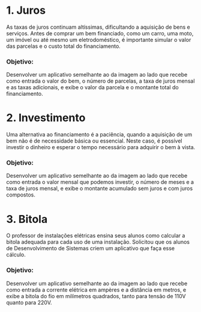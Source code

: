 # 1. Juros
As taxas de juros continuam altíssimas, dificultando a aquisição de bens e serviços. Antes de comprar um bem financiado, como um carro, uma moto, um imóvel ou até mesmo um eletrodoméstico, é importante simular o valor das parcelas e o custo total do financiamento.
### Objetivo:
Desenvolver um aplicativo semelhante ao da imagem ao lado que recebe como entrada o valor do bem, o número de parcelas, a taxa de juros mensal e as taxas adicionais, e exibe o valor da parcela e o montante total do financiamento.



# 2. Investimento
Uma alternativa ao financiamento é a paciência, quando a aquisição de um bem não é de necessidade básica ou essencial. Neste caso, é possível investir o dinheiro e esperar o tempo necessário para adquirir o bem à vista.
### Objetivo:
Desenvolver um aplicativo semelhante ao da imagem ao lado que recebe como entrada o valor mensal que podemos investir, o número de meses e a taxa de juros mensal, e exibe o montante acumulado sem juros e com juros compostos.



# 3. Bitola
O professor de instalações elétricas ensina seus alunos como calcular a bitola adequada para cada uso de uma instalação. Solicitou que os alunos de Desenvolvimento de Sistemas criem um aplicativo que faça esse cálculo.
### Objetivo:
Desenvolver um aplicativo semelhante ao da imagem ao lado que recebe como entrada a corrente elétrica em ampères e a distância em metros, e exibe a bitola do fio em milímetros quadrados, tanto para tensão de 110V quanto para 220V.
